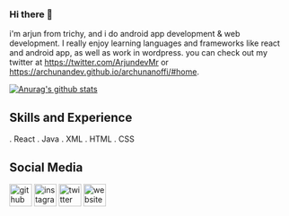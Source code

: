 ### Hi there 👋

i'm arjun from trichy, and i do android app development & web development. I really enjoy learning languages and frameworks like react and android app, as well as work in wordpress. you can check out my twitter at https://twitter.com/ArjundevMr or https://archunandev.github.io/archunanoffi/#home.

[![Anurag's github stats](https://github-readme-stats.vercel.app/api?username=archunandev)](https://github.com/anuraghazra/github-readme-stats)

## Skills and Experience
. React
. Java
. XML
. HTML
. CSS

## Social Media

[<img src='https://cdn.jsdelivr.net/npm/simple-icons@3.0.1/icons/github.svg' alt='github' height='40'>](https://github.com/archunandev)  [<img src='https://cdn.jsdelivr.net/npm/simple-icons@3.0.1/icons/instagram.svg' alt='instagram' height='40'>](https://www.instagram.com/mr_arjundev/)  [<img src='https://cdn.jsdelivr.net/npm/simple-icons@3.0.1/icons/twitter.svg' alt='twitter' height='40'>](https://twitter.com/ArjundevMr)  [<img src='https://cdn.jsdelivr.net/npm/simple-icons@3.0.1/icons/icloud.svg' alt='website' height='40'>](https://archunandev.github.io/archunanoffi/#home)  



























<!--
**Archunandev/archunandev** is a ✨ _special_ ✨ repository because its `README.md` (this file) appears on your GitHub profile.

Here are some ideas to get you started:

- 🔭 I’m currently working on ...
- 🌱 I’m currently learning ...
- 👯 I’m looking to collaborate on ...
- 🤔 I’m looking for help with ...
- 💬 Ask me about ...
- 📫 How to reach me: ...
- 😄 Pronouns: ...
- ⚡ Fun fact: ...
-->
